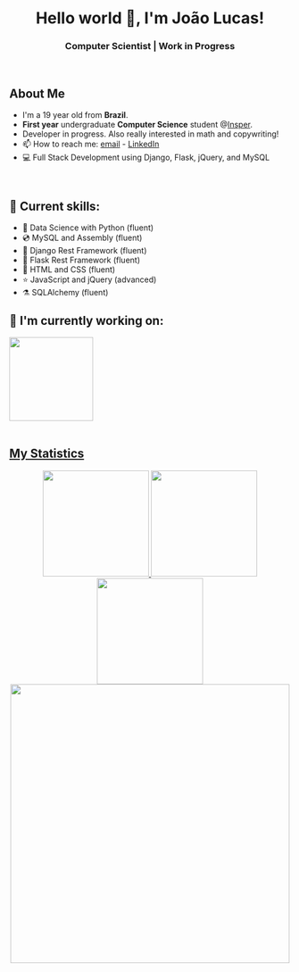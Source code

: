 <h1 align="center"> Hello world 👋, I'm João Lucas! </h1>
<h3 align="center">Computer Scientist | Work in Progress</h3>
<br>

<h2 align="left">
  About Me
</h2>

- I'm a 19 year old from **Brazil**.
- **First year** undergraduate **Computer Science** student @[Insper](https://insper.edu.br).
- Developer in progress. Also really interested in math and copywriting!
- 📫 How to reach me: [email](mailto:joaolmbc@al.insper.edu.br) - [LinkedIn](https://www.linkedin.com/in/jo%C3%A3o-lucas-cadorniga-0002a1224/)
- 💻 Full Stack Development using Django, Flask, jQuery, and MySQL
<br>


<h2 align="left"> 💽 Current skills: </h2>
<ul>
    <li> 🐍 Data Science with Python (fluent) </li>
    <li> 💿 MySQL and Assembly (fluent) </li>
    <li> 📁 Django Rest Framework (fluent) </li>
    <li> 📂 Flask Rest Framework (fluent) </li>
    <li> 📑 HTML and CSS (fluent) </li>
    <li> ⭐ JavaScript and jQuery (advanced) </li>
    <li> ⚗️ SQLAlchemy (fluent) </li>
</ul>

<div>
  <h2 align="left"> 🔭 I'm currently working on: </h2>
  <a href="https://github.com/JoaoLucasMBC/live-camera-effects">
  <img height="150em" src="https://github-readme-stats.vercel.app/api/pin/?username=JoaoLucasMBC&repo=live-camera-effects&theme=dracula&show_owner=true"/>
<div>
  
<br>
<h2 align="left">
  My Statistics
</h2>
<div align="center">
  <a href="https://github.com/JoaoLucasMBC">
  <img height="190em" src="https://github-readme-streak-stats.herokuapp.com/?user=JoaoLucasMBC&theme=dracula"/>
  <img height="190em" src="https://github-readme-stats.vercel.app/api?username=JoaoLucasMBC&show_icons=true&theme=dracula&include_all_commits=true&count_private=true"/>
  <img height="190em" src="https://github-readme-stats.vercel.app/api/top-langs/?username=JoaoLucasMBC&layout=compact&langs_count=16&theme=dracula"/>
  <img height="500em" src="https://activity-graph.herokuapp.com/graph?username=JoaoLucasMBC&custom_title=Joao%20Lucas's%20Contribution%20Graph&theme=dracula&hide_border=true"/>
<div>
